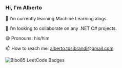 ### Hi, I'm Alberto

🌱 I’m currently learning Machine Learning alogs.

👯 I’m looking to collaborate on any .NET C# projects.

😄 Pronouns: his/him

📫 How to reach me: alberto.tosibrandi@gmail.com

<img src="https://leetcode-badge-showcase.vercel.app/api?username=bibo85&theme=dark" alt="Bibo85 LeetCode Badges"/>

<!--
**19bibo85/19bibo85** is a ✨ _special_ ✨ repository because its `README.md` (this file) appears on your GitHub profile.

Here are some ideas to get you started:

- 🔭 I’m currently working on ...
- 🌱 I’m currently learning ...
- 👯 I’m looking to collaborate on ...
- 🤔 I’m looking for help with ...
- 💬 Ask me about ...
- 📫 How to reach me: ...
- 😄 Pronouns: ...
- ⚡ Fun fact: ...
-->
